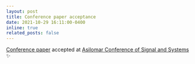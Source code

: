```yaml
---
layout: post
title: Conference paper acceptance
date: 2021-10-29 16:11:00-0400
inline: true
related_posts: false
---
```


[Conference paper](https://ieeexplore.ieee.org/document/9723273) accepted at [Asilomar Conference of Signal and Systems](https://www.asilomarssc.org) :sparkles: 
